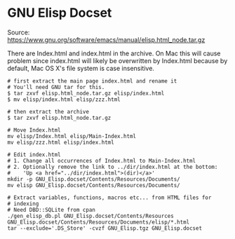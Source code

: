 GNU Elisp Docset
================
Source: https://www.gnu.org/software/emacs/manual/elisp.html_node.tar.gz

There are Index.html and index.html in the archive. On Mac this will cause
problem since index.html will likely be overwritten by Index.html because by
default, Mac OS X's file system is case insensitive.

```
# first extract the main page index.html and rename it
# You'll need GNU tar for this.
$ tar zxvf elisp.html_node.tar.gz elisp/index.html
$ mv elisp/index.html elisp/zzz.html

# then extract the archive
$ tar zxvf elisp.html_node.tar.gz

# Move Index.html
mv elisp/Index.html elisp/Main-Index.html
mv elisp/zzz.html elisp/index.html

# Edit index.html
# 1. Change all occurrences of Index.html to Main-Index.html
# 2. Optionally remove the link to ../dir/index.html at the bottom:
#    'Up <a href="../dir/index.html">(dir)</a>'
mkdir -p GNU_Elisp.docset/Contents/Resources/Documents/
mv elisp GNU_Elisp.docset/Contents/Resources/Documents/

# Extract variables, functions, macros etc... from HTML files for
# indexing
# Need DBD::SQLite from cpan
./gen_elisp_db.pl GNU_Elisp.docset/Contents/Resources GNU_Elisp.docset/Contents/Resources/Documents/elisp/*.html
tar --exclude='.DS_Store' -cvzf GNU_Elisp.tgz GNU_Elisp.docset
```
